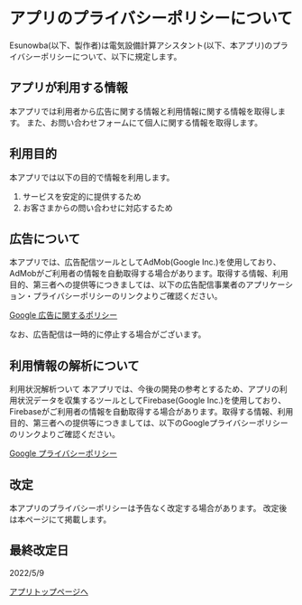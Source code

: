 # アプリのプライバシーポリシーについて

Esunowba(以下、製作者)は電気設備計算アシスタント(以下、本アプリ)のプライバシーポリシーについて、以下に規定します。


## アプリが利用する情報

本アプリでは利用者から広告に関する情報と利用情報に関する情報を取得します。
また、お問い合わせフォームにて個人に関する情報を取得します。




## 利用目的

本アプリでは以下の目的で情報を利用します。

1. サービスを安定的に提供するため
2. お客さまからの問い合わせに対応するため



## 広告について

本アプリでは、広告配信ツールとしてAdMob(Google Inc.)を使用しており、AdMobがご利用者の情報を自動取得する場合があります。取得する情報、利用目的、第三者への提供等につきましては、以下の広告配信事業者のアプリケーション・プライバシーポリシーのリンクよりご確認ください。

[Google 広告に関するポリシー](https://policies.google.com/technologies/ads?hl=ja)

なお、広告配信は一時的に停止する場合がございます。



## 利用情報の解析について

利用状況解析ついて 本アプリでは、今後の開発の参考とするため、アプリの利用状況データを収集するツールとしてFirebase(Google Inc.)を使用しており、Firebaseがご利用者の情報を自動取得する場合があります。取得する情報、利用目的、第三者への提供等につきましては、以下のGoogleプライバシーポリシーのリンクよりご確認ください。

[Google プライバシーポリシー](https://policies.google.com/privacy?hl=ja)



## 改定

本アプリのプライバシーポリシーは予告なく改定する場合があります。
改定後は本ページにて掲載します。



## 最終改定日
2022/5/9


[アプリトップページへ](./home.md)
